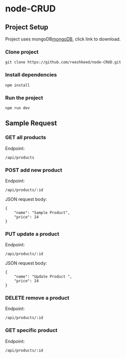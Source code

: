 # node-CRUD

## Project Setup

Project uses mongoDB[mongoDB](https://www.mongodb.com/try/download/community), click link to download.

### Clone project

```
git clone https://github.com/reeshkeed/node-CRUD.git
```

### Install dependencies

```
npm install
```

### Run the project

```
npm run dev
```

## Sample Request

### GET all products

Endpoint:

```
/api/products
```

### POST add new product

Endpoint:

```
/api/products/:id
```

JSON request body:

```
{
    "name": "Sample Product",
    "price": 24
}
```

### PUT update a product

Endpoint:

```
/api/products/:id
```

JSON request body:

```
{
    "name": "Update Product ",
    "price": 24
}
```

### DELETE remove a product

Endpoint:

```
/api/products/:id
```

### GET specific product

Endpoint:

```
/api/products/:id
```
